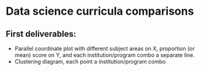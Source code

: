 # Data science curricula comparisons

## First deliverables:
+ Parallel coordinate plot with different subject areas on X, proportion (or mean) score on Y, and each institution/program combo a separate line.
+ Clustering diagram, each point a institution/program combo